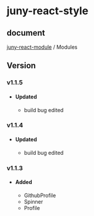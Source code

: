 # juny-react-style

## document

[juny-react-module](docs/modules.md) / Modules


## Version
### v1.1.5
- #### Updated
  - build bug edited
### v1.1.4
- #### Updated
  - build bug edited
### v1.1.3
- #### Added
  - GithubProfile
  - Spinner
  - Profile
